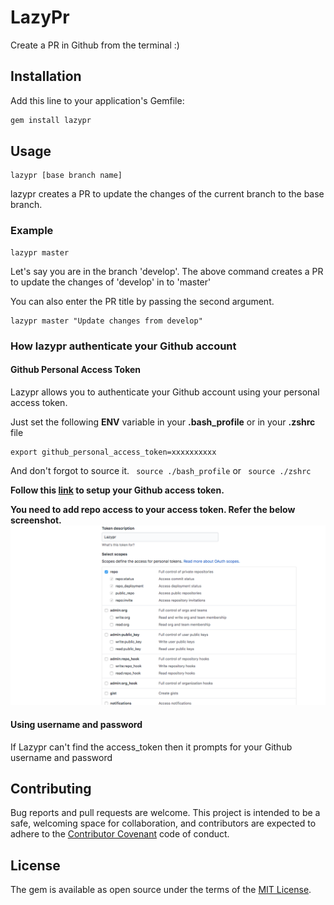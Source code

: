 # LazyPr

Create a PR in Github from the terminal :)

## Installation

Add this line to your application's Gemfile:

```ruby
gem install lazypr
```

## Usage

```
lazypr [base branch name]
```
lazypr creates a PR to update the changes of the current branch to the base branch.

### Example

```
lazypr master
```
Let's say you are in the branch 'develop'. The above command creates a PR to update the changes of 'develop' in to 'master'

You can also enter the PR title by passing the second argument.
``` 
lazypr master "Update changes from develop"
```

### How lazypr authenticate your Github account

#### Github Personal Access Token

Lazypr allows you to authenticate your Github account using your personal access token.

Just set the following **ENV** variable in your **.bash_profile** or in your **.zshrc** file
```
export github_personal_access_token=xxxxxxxxxx
```
And don't forgot to source it. ``` source ./bash_profile``` or ``` source ./zshrc```

**Follow this [link](https://help.github.com/articles/creating-a-personal-access-token-for-the-command-line/) to setup your Github access token.**


**You need to add repo access to your access token. Refer the below screenshot.**
![add scope for access token](screenshots/github_access_token.png)


#### Using username and password

If Lazypr can't find the access_token then it prompts for your Github username and password


## Contributing

Bug reports and pull requests are welcome. This project is intended to be a safe, welcoming space for collaboration, and contributors are expected to adhere to the [Contributor Covenant](http://contributor-covenant.org) code of conduct.

## License

The gem is available as open source under the terms of the [MIT License](http://opensource.org/licenses/MIT).

